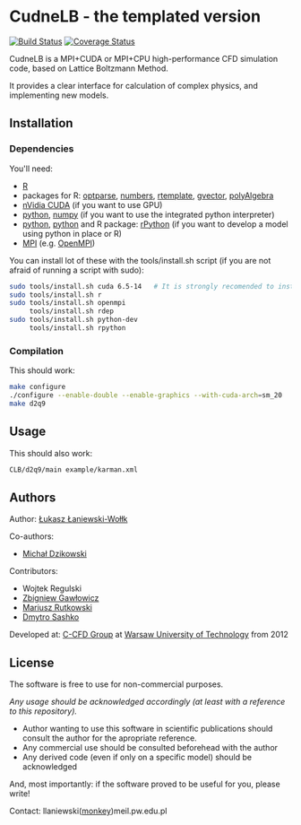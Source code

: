 CudneLB - the templated version
===
[![Build Status](https://travis-ci.org/CFD-GO/TCLB.svg?branch=develop)](https://travis-ci.org/CFD-GO/TCLB) [![Coverage Status](https://coveralls.io/repos/github/CFD-GO/TCLB/badge.svg?branch=develop)](https://coveralls.io/github/CFD-GO/TCLB?branch=develop)

CudneLB is a MPI+CUDA or MPI+CPU high-performance CFD simulation code, based on Lattice Boltzmann Method.

It provides a clear interface for calculation of complex physics, and implementing new models.

## Installation

### Dependencies

You'll need:
- [R](https://www.r-project.org/)
- packages for R: [optparse](https://cran.r-project.org/package=optparse), [numbers](https://cran.r-project.org/package=numbers), [rtemplate](https://github.com/llaniewski/rtemplate), [gvector](https://github.com/llaniewski/gvector), [polyAlgebra](https://github.com/llaniewski/rtemplate)
- [nVidia CUDA](https://developer.nvidia.com/cuda-zone) (if you want to use GPU)
- [python](https://www.python.org/), [numpy](http://www.numpy.org/) (if you want to use the integrated python interpreter)
- [python](https://www.python.org/), [python](http://www.sympy.org/) and R package: [rPython](https://cran.r-project.org/package=rPython) (if you want to develop a model using python in place or R)
- [MPI](https://en.wikipedia.org/wiki/Message_Passing_Interface) (e.g. [OpenMPI](http://www.open-mpi.org/))

You can install lot of these with the tools/install.sh script (if you are not afraid of running a script with sudo):
```bash
sudo tools/install.sh cuda 6.5-14   # It is strongly recomended to install CUDA on your own
sudo tools/install.sh r
sudo tools/install.sh openmpi
     tools/install.sh rdep
sudo tools/install.sh python-dev
     tools/install.sh rpython
```

### Compilation
This should work:
```bash
make configure
./configure --enable-double --enable-graphics --with-cuda-arch=sm_20
make d2q9
```

## Usage

This should also work:
```bash
CLB/d2q9/main example/karman.xml
```

## Authors

Author: [Łukasz Łaniewski-Wołłk](https://github.com/llaniewski)

Co-authors:
* [Michał Dzikowski](https://github.com/mdzik)

Contributors:
* Wojtek Regulski
* [Zbigniew Gawłowicz](https://github.com/zgawlowicz)
* [Mariusz Rutkowski](https://github.com/mrutkowski-aero)
* [Dmytro Sashko](https://github.com/shkodm)

Developed at: [C-CFD Group](https://c-cfd.meil.pw.edu.pl/) at [Warsaw University of Technology](http://pw.edu.pl/) from 2012

## License
The software is free to use for non-commercial purposes.

*Any usage should be acknowledged accordingly (at least with a reference to this repository).*
* Author wanting to use this software in scientific publications should consult the author for the apropriate reference.
* Any commercial use should be consulted beforehead with the author
* Any derived code (even if only on a specific model) should be acknowledged

And, most importantly: if the software proved to be useful for you, please write!

Contact: llaniewski([monkey](https://en.wikipedia.org/wiki/At_sign#Names_in_other_languages))meil.pw.edu.pl
